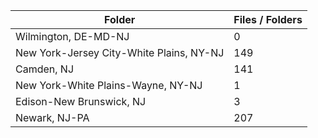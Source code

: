 | Folder                                   |   Files / Folders |
|------------------------------------------|-------------------|
| Wilmington, DE-MD-NJ                     |                 0 |
| New York-Jersey City-White Plains, NY-NJ |               149 |
| Camden, NJ                               |               141 |
| New York-White Plains-Wayne, NY-NJ       |                 1 |
| Edison-New Brunswick, NJ                 |                 3 |
| Newark, NJ-PA                            |               207 |